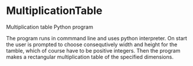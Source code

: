 # MultiplicationTable
Multiplication table Python program

The program runs in commmand line and uses python interpreter.
On start the user is prompted to choose consequtively width and height for the tamble, which of course have to be positive integers.
Then the program makes a rectangular multiplication table of the specified dimensions.
